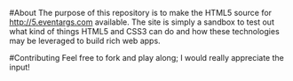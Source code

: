 #About
The purpose of this repository is to make the HTML5 source for http://5.eventargs.com available. The site is simply a sandbox to test out what kind of things HTML5 and CSS3 can do and how these technologies may be leveraged to build rich web apps.

#Contributing
Feel free to fork and play along; I would really appreciate the input!

